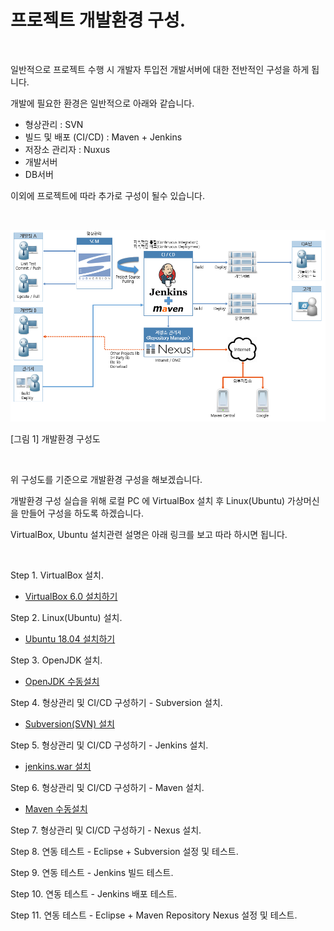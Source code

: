 # 프로젝트 개발환경 구성.

<br/>

일반적으로 프로젝트 수행 시 개발자 투입전 개발서버에 대한 전반적인 구성을 하게 됩니다.

개발에 필요한 환경은 일반적으로 아래와 같습니다.

- 형상관리 : SVN
- 빌드 및 배포 (CI/CD) : Maven + Jenkins
- 저장소 관리자 : Nuxus
- 개발서버
- DB서버

이외에 프로젝트에 따라 추가로 구성이 될수 있습니다.

<br/>

![개발환경 구성도](../../../Images/20191129/20191129-0956-01.png)

[그림 1] 개발환경 구성도

<br/>

위 구성도를 기준으로 개발환경 구성을 해보겠습니다.

개발환경 구성 실습을 위해 로컬 PC 에 VirtualBox 설치 후 Linux(Ubuntu) 가상머신을 만들어 구성을 하도록 하겠습니다.

VirtualBox, Ubuntu 설치관련 설명은 아래 링크를 보고 따라 하시면 됩니다.

<br/>

Step 1. VirtualBox 설치.

- [VirtualBox 6.0 설치하기](../../../VirtualBox/VirtualBox_6.0_설치하기.md)

Step 2. Linux(Ubuntu) 설치.

- [Ubuntu 18.04 설치하기](../../../VirtualBox/Ubuntu_18.04_설치하기.md)

Step 3. OpenJDK 설치.

- [OpenJDK 수동설치](../../../OS/Linux/Ubuntu/Ubuntu_18.04_OpenJDK_수동설치.md)

Step 4. 형상관리 및 CI/CD 구성하기 - Subversion 설치.

- [Subversion(SVN) 설치](<../../../OS/Linux/Ubuntu/Ubuntu_18.04_Subversion(SVN)_설치.md>)

Step 5. 형상관리 및 CI/CD 구성하기 - Jenkins 설치.

- [jenkins.war 설치](../../../OS/Linux/Ubuntu/Ubuntu_18.04_jenkins.war_설치.md)

Step 6. 형상관리 및 CI/CD 구성하기 - Maven 설치.

- [Maven 수동설치](../../../OS/Linux/Ubuntu/Ubuntu_18.04_Maven_수동설치.md)

Step 7. 형상관리 및 CI/CD 구성하기 - Nexus 설치.

Step 8. 연동 테스트 - Eclipse + Subversion 설정 및 테스트.

Step 9. 연동 테스트 - Jenkins 빌드 테스트.

Step 10. 연동 테스트 - Jenkins 배포 테스트.

Step 11. 연동 테스트 - Eclipse + Maven Repository Nexus 설정 및 테스트.
